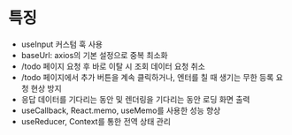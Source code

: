 # 특징

- useInput 커스텀 훅 사용
- baseUrl: axios의 기본 설정으로 중복 최소화
- /todo 페이지 요청 후 바로 이탈 시 조회 데이터 요청 취소
- /todo 페이지에서 추가 버튼을 계속 클릭하거나, 엔터를 칠 때 생기는 무한 등록 요청 현상 방지
- 응답 데이터를 기다리는 동안 및 렌더링을 기다리는 동안 로딩 화면 출력
- useCallback, React.memo, useMemo를 사용한 성능 향상
- useReducer, Context를 통한 전역 상태 관리
